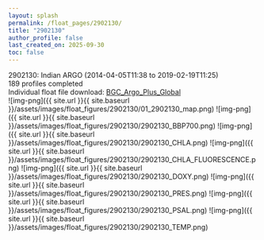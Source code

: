 ```yaml
---
layout: splash
permalink: /float_pages/2902130/
title: "2902130"
author_profile: false
last_created_on: 2025-09-30
toc: false
---
```

 
2902130: Indian ARGO (2014-04-05T11:38 to 2019-02-19T11:25)\
189 profiles completed\
Individual float file download: [BGC_Argo_Plus_Global](https://ftp.soest.hawaii.edu/bgc_argo_plus/Individual_Floats/outliers_removed/2902130_Sprof_processed.nc)\
![img-png]({{ site.url }}{{ site.baseurl }}/assets/images/float_figures/2902130/01_2902130_map.png)
![img-png]({{ site.url }}{{ site.baseurl }}/assets/images/float_figures/2902130/2902130_BBP700.png)
![img-png]({{ site.url }}{{ site.baseurl }}/assets/images/float_figures/2902130/2902130_CHLA.png)
![img-png]({{ site.url }}{{ site.baseurl }}/assets/images/float_figures/2902130/2902130_CHLA_FLUORESCENCE.png)
![img-png]({{ site.url }}{{ site.baseurl }}/assets/images/float_figures/2902130/2902130_DOXY.png)
![img-png]({{ site.url }}{{ site.baseurl }}/assets/images/float_figures/2902130/2902130_PRES.png)
![img-png]({{ site.url }}{{ site.baseurl }}/assets/images/float_figures/2902130/2902130_PSAL.png)
![img-png]({{ site.url }}{{ site.baseurl }}/assets/images/float_figures/2902130/2902130_TEMP.png)
